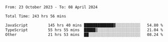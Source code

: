 

<!--START_SECTION:waka-->

```txt
From: 23 October 2023 - To: 08 April 2024

Total Time: 243 hrs 56 mins

JavaScript         145 hrs 40 mins █████████████▓░░░░░░░░░░░   54.80 %
TypeScript         55 hrs 55 mins  █████▒░░░░░░░░░░░░░░░░░░░   21.04 %
Other              21 hrs 53 mins  ██░░░░░░░░░░░░░░░░░░░░░░░   08.24 %
```

<!--END_SECTION:waka-->
